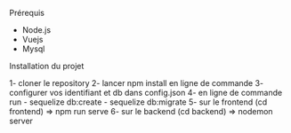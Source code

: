 Prérequis

- Node.js
- Vuejs
- Mysql


Installation du projet

1- cloner le repository
2- lancer npm install en ligne de commande
3- configurer vos identifiant et db dans config.json
4- en ligne de commande run
    - sequelize db:create
    - sequelize db:migrate
5- sur le frontend (cd frontend) => npm run serve
6- sur le backend (cd backend) => nodemon server

    

